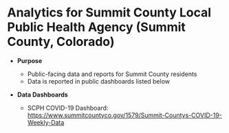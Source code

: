 # Analytics for Summit County Local Public Health Agency (Summit County, Colorado)

* **Purpose** 
  - Public-facing data and reports for Summit County residents
  - Data is reported in  public dashboards listed below 
  
* **Data Dashboards** 
  - SCPH COVID-19 Dashboard: https://www.summitcountyco.gov/1579/Summit-Countys-COVID-19-Weekly-Data
  
